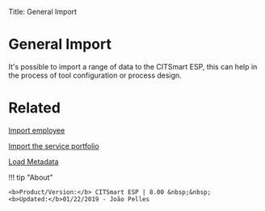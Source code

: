 Title: General Import

# General Import

It's possible to import a range of data to the CITSmart ESP, this can help in the process of tool configuration or process design.


# Related

[Import employee][1]

[Import the service portfolio][2]

[Load Metadata][3]

[1]:/en-us/citsmart-esp-8/platform-administration/data-and-import/employee-import.html
[2]:/en-us/citsmart-esp-8/platform-administration/data-and-import/portfolio-import-service-portfolio.html
[3]:/en-us/citsmart-esp-8/platform-administration/data-and-import/metadata-load.html

!!! tip "About"

    <b>Product/Version:</b> CITSmart ESP | 8.00 &nbsp;&nbsp;
    <b>Updated:</b>01/22/2019 - João Pelles  
	
